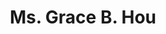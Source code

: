 ---
layout: layouts/profile.liquid
title: Ms. Grace B. Hou
id: gracehou11
prefix: Ms.
first: Grace
middle: B.
last: Hou
suffix: 
email: grace_bingwen@yahoo.com
currentTitle: Secretary
currentOrg: Illinois Department of Human Services
bio: Grace is uniquely qualified to advance and protect the interests and inspire and guide a company as a member of its board of directors. As a leader and member of and as a chief executive of several high impact boards of directors, Grace has a deep understanding of great governance, positive management of diverse board rooms, and the cultivation of positive ecosystems for organizations and staff to grow. She has been a member of the Gubernatorial Cabinet for one of the country’s largest states serving as the Secretary of the Illinois Department of Human Services (IDHS) for the past three and a half years. IDHS, an agency with 13,000 staff and a $12 billion budget, is responsible for serving one in three people in Illinois through its psychiatric hospitals, residential centers, public benefits offices, and community grant programs. <br /><br />Grace is a seasoned leader with broad and deep understanding of state government, human services, social determinants of health, Medicaid and other public benefits, and supports for people with disabilities. She is a locally and nationally recognized leader for transforming organizations compassionately, inspirationally, collaboratively, and efficiently. She has chaired almost all of the boards that she has been a member of - demonstrating her ability to gain the respect of chief executives and her peer board members. <br /><br />Being a child of immigrant parents, an American-born Chinese (ABC), and having explored and been a proactive learner of racial equity and diversity/equity/inclusion work and organizing - Grace has a way of introducing complicated and uncomfortable conversations and necessary change into organizations for positive growth and development.<br /><br />She would like to bring her professional and personal experience, insights, and governance mastery to a corporate board that seeks to advance its racial justice acumen, understand the social impact and government sectors, and grow its relevance broadly.
linkedin: https://www.linkedin.com/in/grace-hou-ovnik-1aa7128
tiktok: 
twitter: 
aboutme: 
insta: 
orgURL: 
snapchat: 
personalURL: 
smallHeadshotURL: assets/images/headshots/Grace%20head%20shot_converted_scaled.avif
originalHeadshotURL: assets/images/headshots/Grace%20head%20shot_converted_scaled.avif
tags-experience: 
    - DEI
    - ESG Experience
    - Governance
    - HR / Human Resources
    - P&L&#58; $1B+
    - Procurement
    - Turnaround
    - DEI
    - ESG Experience
    - Governance
    - HR / Human Resources
    - P&L&#58; $0-$500M
    - P&L&#58; $1B+
    - Private Companies
tags-current-industries: 
    - Civic/Public Policy
    - Education and Health Services
    - Foundations/Granting Agency
    - Government
    - Health Care and Social Assistance
    - Hospitals
    - Human Services
    - Nursing and Residential Care Facilities
    - Social Assistance
tags-current-position: 
    - CEO / Chief Executive Officer
    - Chairman
    - Executive Director
    - President
    - Secretary
tags-past-industries: 
    - Associations
    - Civic/Public Policy
    - Education and Health Services
    - Educational Services
    - Foundations/Granting Agency
    - Government
    - Health Care and Social Assistance
    - Hospitals
    - Human Services
    - Investment Management
    - Media
    - Social Assistance
tags-past-position: 
    - CEO / Chief Executive Officer
    - Secretary
tags-current-board-service: 
    - Nonprofit
tags-past-board-service: 
    - Nonprofit
boards-current-corporate-private: 
boards-current-corporate-public: 
boards-current-nonprofit: 
    - Healthy Communities Foundation, 
boards-current-privateequity: 
boards-current-spac: 
boards-current-vc: 
boards-past-corporate-private: 
boards-past-corporate-public: 
boards-past-nonprofit: 
    - The Chicago Network, Chicago Public Media/WBEZ
    - Greater Chicago Food Depository, Alder University
    - Community Memorial Foundation, Forefront
    - Grantmakers Concerned with Immigrants and Refugees, 
boards-past-privateequity: 
boards-past-spac: 
boards-past-vc: 
---